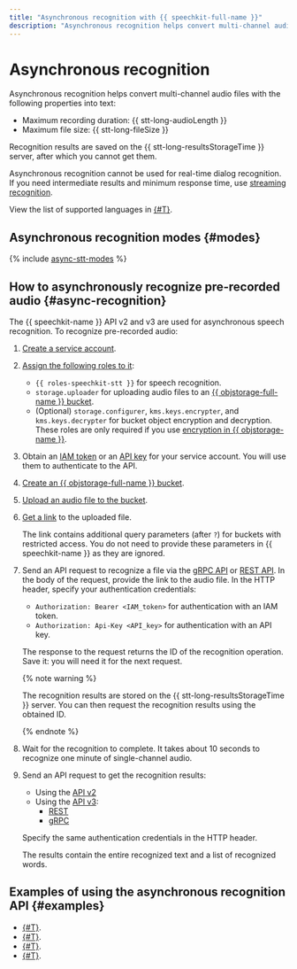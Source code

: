 ```yaml
---
title: "Asynchronous recognition with {{ speechkit-full-name }}"
description: "Asynchronous recognition helps convert multi-channel audio files into text. Recognition results are saved on the {{ stt-long-resultsStorageTime }} server, after which you cannot get them."
---
```


# Asynchronous recognition

Asynchronous recognition helps convert multi-channel audio files with the following properties into text:
* Maximum recording duration: {{ stt-long-audioLength }}
* Maximum file size: {{ stt-long-fileSize }}

Recognition results are saved on the {{ stt-long-resultsStorageTime }} server, after which you cannot get them.

Asynchronous recognition cannot be used for real-time dialog recognition. If you need intermediate results and minimum response time, use [streaming recognition](streaming.md).

View the list of supported languages in [{#T}](models.md#languages).

## Asynchronous recognition modes {#modes}

{% include [async-stt-modes](../../_includes/speechkit/async-modes.md) %}

## How to asynchronously recognize pre-recorded audio {#async-recognition}

The {{ speechkit-name }} API v2 and v3 are used for asynchronous speech recognition. To recognize pre-recorded audio:

1. [Create a service account](../../iam/operations/sa/create.md).
1. [Assign the following roles to it](../../iam/operations/sa/assign-role-for-sa.md):

   * `{{ roles-speechkit-stt }}` for speech recognition.
   * `storage.uploader` for uploading audio files to an [{{ objstorage-full-name }} bucket](../../storage/concepts/bucket.md).
   * (Optional) `storage.configurer`, `kms.keys.encrypter`, and `kms.keys.decrypter` for bucket object encryption and decryption. These roles are only required if you use [encryption in {{ objstorage-name }}](../../storage/concepts/encryption.md).

1. Obtain an [IAM token](../../iam/operations/iam-token/create-for-sa.md) or an [API key](../../iam/operations/api-key/create.md) for your service account. You will use them to authenticate to the API.
1. [Create an {{ objstorage-full-name }} bucket](../../storage/operations/buckets/create.md).
1. [Upload an audio file to the bucket](../../storage/operations/objects/upload.md).
1. [Get a link](../../storage/operations/objects/link-for-download.md) to the uploaded file.

   The link contains additional query parameters (after `?`) for buckets with restricted access. You do not need to provide these parameters in {{ speechkit-name }} as they are ignored.

1. Send an API request to recognize a file via the [gRPC API](../stt-v3/api-ref/grpc/AsyncRecognizer) or [REST API](../stt-v3/api-ref/AsyncRecognizer/index.md). In the body of the request, provide the link to the audio file. In the HTTP header, specify your authentication credentials:

   * `Authorization: Bearer <IAM_token>` for authentication with an IAM token.
   * `Authorization: Api-Key <API_key>` for authentication with an API key.

   The response to the request returns the ID of the recognition operation. Save it: you will need it for the next request.

   {% note warning %}

   The recognition results are stored on the {{ stt-long-resultsStorageTime }} server. You can then request the recognition results using the obtained ID.

   {% endnote %}

1. Wait for the recognition to complete. It takes about 10 seconds to recognize one minute of single-channel audio.
1. Send an API request to get the recognition results:
   * Using the [API v2](api/transcribation-api.md#get-result)
   * Using the [API v3](../stt-v3/api-ref/AsyncRecognizer/getRecognition.md):
       * [REST](../stt-v3/api-ref/AsyncRecognizer/getRecognition.md)
       * [gRPC](../stt-v3/api-ref/grpc/AsyncRecognizer.md#GetRecognition)

   Specify the same authentication credentials in the HTTP header.

   The results contain the entire recognized text and a list of recognized words.


## Examples of using the asynchronous recognition API {#examples}

* [{#T}](api/transcribation-lpcm.md).
* [{#T}](api/transcribation-ogg.md).
* [{#T}](api/transcribation-api-v3.md).
* [{#T}](api/batch-transcribation.md).

